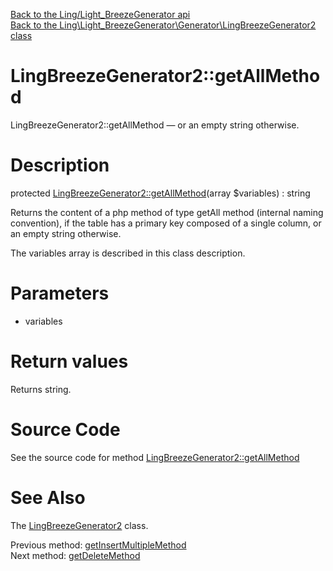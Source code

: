 [Back to the Ling/Light_BreezeGenerator api](https://github.com/lingtalfi/Light_BreezeGenerator/blob/master/doc/api/Ling/Light_BreezeGenerator.md)<br>
[Back to the Ling\Light_BreezeGenerator\Generator\LingBreezeGenerator2 class](https://github.com/lingtalfi/Light_BreezeGenerator/blob/master/doc/api/Ling/Light_BreezeGenerator/Generator/LingBreezeGenerator2.md)


LingBreezeGenerator2::getAllMethod
================



LingBreezeGenerator2::getAllMethod — or an empty string otherwise.




Description
================


protected [LingBreezeGenerator2::getAllMethod](https://github.com/lingtalfi/Light_BreezeGenerator/blob/master/doc/api/Ling/Light_BreezeGenerator/Generator/LingBreezeGenerator2/getAllMethod.md)(array $variables) : string




Returns the content of a php method of type getAll method (internal naming convention),
if the table has a primary key composed of a single column,
or an empty string otherwise.

The variables array is described in this class description.




Parameters
================


- variables

    


Return values
================

Returns string.








Source Code
===========
See the source code for method [LingBreezeGenerator2::getAllMethod](https://github.com/lingtalfi/Light_BreezeGenerator/blob/master/Generator/LingBreezeGenerator2.php#L2114-L2137)


See Also
================

The [LingBreezeGenerator2](https://github.com/lingtalfi/Light_BreezeGenerator/blob/master/doc/api/Ling/Light_BreezeGenerator/Generator/LingBreezeGenerator2.md) class.

Previous method: [getInsertMultipleMethod](https://github.com/lingtalfi/Light_BreezeGenerator/blob/master/doc/api/Ling/Light_BreezeGenerator/Generator/LingBreezeGenerator2/getInsertMultipleMethod.md)<br>Next method: [getDeleteMethod](https://github.com/lingtalfi/Light_BreezeGenerator/blob/master/doc/api/Ling/Light_BreezeGenerator/Generator/LingBreezeGenerator2/getDeleteMethod.md)<br>

